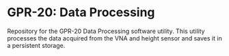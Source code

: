 # GPR-20: Data Processing
Repository for the GPR-20 Data Processing software utility. This utility processes the data acquired from the VNA and height sensor and saves it in a persistent storage.
